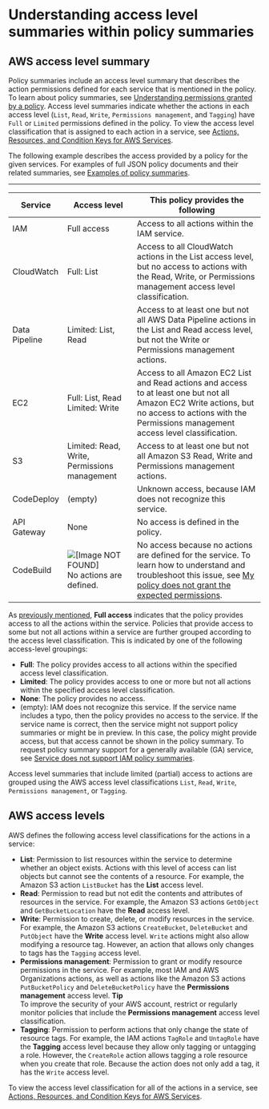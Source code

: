 # Understanding access level summaries within policy summaries<a name="access_policies_understand-policy-summary-access-level-summaries"></a>

## AWS access level summary<a name="access_policies_access-level-summaries"></a>

Policy summaries include an access level summary that describes the action permissions defined for each service that is mentioned in the policy\. To learn about policy summaries, see [Understanding permissions granted by a policy](access_policies_understand.md)\. Access level summaries indicate whether the actions in each access level \(`List`, `Read`, `Write`, `Permissions management`, and `Tagging`\) have `Full` or `Limited` permissions defined in the policy\. To view the access level classification that is assigned to each action in a service, see [Actions, Resources, and Condition Keys for AWS Services](reference_policies_actions-resources-contextkeys.html)\.

The following example describes the access provided by a policy for the given services\. For examples of full JSON policy documents and their related summaries, see [Examples of policy summaries](access_policies_policy-summary-examples.md)\.


****  

| Service | Access level | This policy provides the following | 
| --- | --- | --- | 
| IAM | Full access | Access to all actions within the IAM service\. | 
| CloudWatch | Full: List | Access to all CloudWatch actions in the List access level, but no access to actions with the Read, Write, or Permissions management access level classification\. | 
| Data Pipeline | Limited: List, Read | Access to at least one but not all AWS Data Pipeline actions in the List and Read access level, but not the Write or Permissions management actions\. | 
| EC2 | Full: List, Read Limited: Write | Access to all Amazon EC2 List and Read actions and access to at least one but not all Amazon EC2 Write actions, but no access to actions with the Permissions management access level classification\. | 
| S3 | Limited: Read, Write, Permissions management | Access to at least one but not all Amazon S3 Read, Write and Permissions management actions\. | 
| CodeDeploy | \(empty\) | Unknown access, because IAM does not recognize this service\. | 
| API Gateway | None | No access is defined in the policy\. | 
| CodeBuild | ![\[Image NOT FOUND\]](http://docs.aws.amazon.com/IAM/latest/UserGuide/images/console-alert-icon.console.png) No actions are defined\. | No access because no actions are defined for the service\. To learn how to understand and troubleshoot this issue, see [My policy does not grant the expected permissions](troubleshoot_policies.md#policy-summary-not-grant-permissions)\. | 

As [previously mentioned](access_policies_understand-policy-summary.md#full-vs-limited-access-summary), **Full access** indicates that the policy provides access to all the actions within the service\. Policies that provide access to some but not all actions within a service are further grouped according to the access level classification\. This is indicated by one of the following access\-level groupings:
+ **Full**: The policy provides access to all actions within the specified access level classification\.
+ **Limited**: The policy provides access to one or more but not all actions within the specified access level classification\.
+ **None**: The policy provides no access\.
+ \(empty\): IAM does not recognize this service\. If the service name includes a typo, then the policy provides no access to the service\. If the service name is correct, then the service might not support policy summaries or might be in preview\. In this case, the policy might provide access, but that access cannot be shown in the policy summary\. To request policy summary support for a generally available \(GA\) service, see [Service does not support IAM policy summaries](troubleshoot_policies.md#unsupported-services-actions)\.

Access level summaries that include limited \(partial\) access to actions are grouped using the AWS access level classifications `List`, `Read`, `Write`, `Permissions management`, or `Tagging`\.

## AWS access levels<a name="access_policies_access-level"></a>

AWS defines the following access level classifications for the actions in a service:
+ **List**: Permission to list resources within the service to determine whether an object exists\. Actions with this level of access can list objects but cannot see the contents of a resource\. For example, the Amazon S3 action `ListBucket` has the **List** access level\. 
+ **Read**: Permission to read but not edit the contents and attributes of resources in the service\. For example, the Amazon S3 actions `GetObject` and `GetBucketLocation` have the **Read** access level\.
+ **Write**: Permission to create, delete, or modify resources in the service\. For example, the Amazon S3 actions `CreateBucket`, `DeleteBucket` and `PutObject` have the **Write** access level\. `Write` actions might also allow modifying a resource tag\. However, an action that allows only changes to tags has the `Tagging` access level\.
+ **Permissions management**: Permission to grant or modify resource permissions in the service\. For example, most IAM and AWS Organizations actions, as well as actions like the Amazon S3 actions `PutBucketPolicy` and `DeleteBucketPolicy` have the **Permissions management** access level\.
**Tip**  
To improve the security of your AWS account, restrict or regularly monitor policies that include the **Permissions management** access level classification\.
+ **Tagging**: Permission to perform actions that only change the state of resource tags\. For example, the IAM actions `TagRole` and `UntagRole` have the **Tagging** access level because they allow only tagging or untagging a role\. However, the `CreateRole` action allows tagging a role resource when you create that role\. Because the action does not only add a tag, it has the `Write` access level\.

To view the access level classification for all of the actions in a service, see [Actions, Resources, and Condition Keys for AWS Services](reference_policies_actions-resources-contextkeys.html)\.
